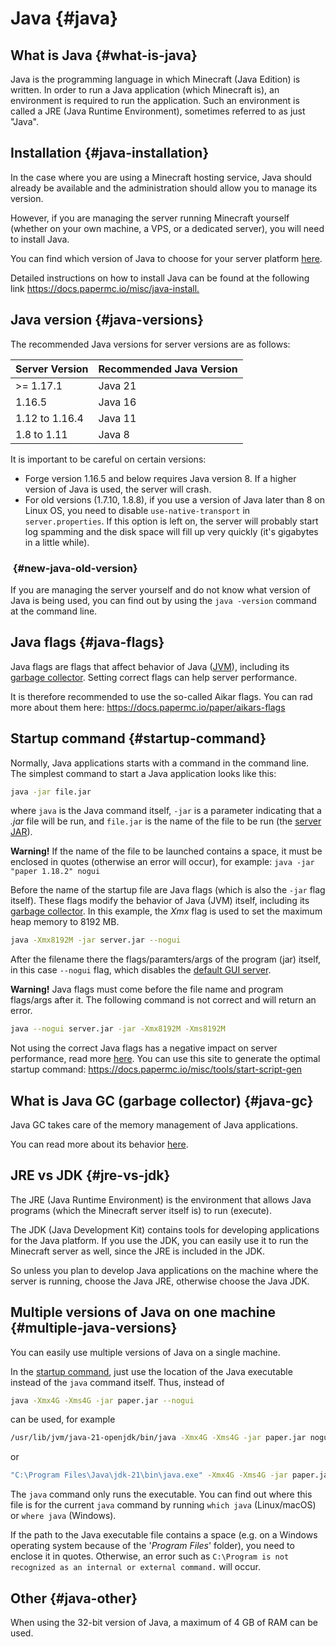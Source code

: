 # Java {#java}
## What is Java {#what-is-java}
Java is the programming language in which Minecraft (Java Edition) is written. In order to run a Java application (which Minecraft is), an environment is required to run the application. Such an environment is called a JRE (Java Runtime Environment), sometimes referred to as just "Java".

## Installation {#java-installation}
In the case where you are using a Minecraft hosting service, Java should already be available and the administration should allow you to manage its version.

However, if you are managing the server running Minecraft yourself (whether on your own machine, a VPS, or a dedicated server), you will need to install Java.

You can find which version of Java to choose for your server platform [here](#java-versions).

Detailed instructions on how to install Java can be found at the following link <https://docs.papermc.io/misc/java-install.>

## Java version {#java-versions}
The recommended Java versions for server versions are as follows:

| Server Version | Recommended Java Version |
|----------------|--------------------------|
| >= 1.17.1      | Java 21                  |
| 1.16.5         | Java 16                  |
| 1.12 to 1.16.4 | Java 11                  |
| 1.8 to 1.11    | Java 8                   |

It is important to be careful on certain versions:
- Forge version 1.16.5 and below requires Java version 8. If a higher version of Java is used, the server will crash.
- For old versions (1.7.10, 1.8.8), if you use a version of Java later than 8 on Linux OS, you need to disable `use-native-transport` in `server.properties`. If this option is left on, the server will probably start log spamming and the disk space will fill up very quickly (it's gigabytes in a little while).
###  ︌ {#new-java-old-version}

If you are managing the server yourself and do not know what version of Java is being used, you can find out by using the `java -version` command at the command line.

## Java flags {#java-flags}
Java flags are flags that affect behavior of Java ([JVM](https://en.wikipedia.org/wiki/Java_Virtual_Machine)), including its [garbage collector](#java-gc). Setting correct flags can help server performance.

It is therefore recommended to use the so-called Aikar flags. You can rad more about them here: <https://docs.papermc.io/paper/aikars-flags>

## Startup command {#startup-command}
Normally, Java applications starts with a command in the command line.
The simplest command to start a Java application looks like this:

```sh
java -jar file.jar
```

where `java` is the Java command itself, `-jar` is a parameter indicating that a *.jar* file will be run, and `file.jar` is the name of the file to be run (the [server JAR](../general/server-jar.md)).

**Warning!** If the name of the file to be launched contains a space, it must be enclosed in quotes (otherwise an error will occur), for example: `java -jar "paper 1.18.2" nogui`

Before the name of the startup file are Java flags (which is also the `-jar` flag itself). These flags modify the behavior of Java (JVM) itself, including its [garbage collector](#java-gc). In this example, the *Xmx* flag is used to set the maximum heap memory to 8192 MB.

```sh
java -Xmx8192M -jar server.jar --nogui
```

After the filename there the flags/paramters/args of the program (jar) itself, in this case `--nogui` flag, which disables the [default GUI server](https://preview.redd.it/5wqe0atb5qj61.png?auto=webp&s=03aa31ebb5ee6c876b8007b0b8a4a5ab3e801ae5).

**Warning!** Java flags must come before the file name and program flags/args after it. The following command is not correct and will return an error.

```sh
java --nogui server.jar -jar -Xmx8192M -Xms8192M
```

Not using the correct Java flags has a negative impact on server performance, read more [here](#java-flags). You can use this site to generate the optimal startup command: <https://docs.papermc.io/misc/tools/start-script-gen>

## What is Java GC (garbage collector) {#java-gc}
Java GC takes care of the memory management of Java applications.

You can read more about its behavior [here](server-resources.md#memory-behavior).

## JRE vs JDK {#jre-vs-jdk}
The JRE (Java Runtime Environment) is the environment that allows Java programs (which the Minecraft server itself is) to run (execute).

The JDK (Java Development Kit) contains tools for developing applications for the Java platform. If you use the JDK, you can easily use it to run the Minecraft server as well, since the JRE is included in the JDK.

So unless you plan to develop Java applications on the machine where the server is running, choose the Java JRE, otherwise choose the Java JDK.

## Multiple versions of Java on one machine {#multiple-java-versions}
You can easily use multiple versions of Java on a single machine.

In the [startup command](#startup-command), just use the location of the Java executable instead of the `java` command itself. Thus, instead of

```sh
java -Xmx4G -Xms4G -jar paper.jar --nogui
```

can be used, for example

```sh
/usr/lib/jvm/java-21-openjdk/bin/java -Xmx4G -Xms4G -jar paper.jar nogui
```

or

```sh
"C:\Program Files\Java\jdk-21\bin\java.exe" -Xmx4G -Xms4G -jar paper.jar nogui
```

The `java` command only runs the executable. You can find out where this file is for the current `java` command by running `which java` (Linux/macOS) or `where java` (Windows).

If the path to the Java executable file contains a space (e.g. on a Windows operating system because of the '_Program Files_' folder), you need to enclose it in quotes. Otherwise, an error such as `C:\Program is not recognized as an internal or external command.` will occur.

## Other {#java-other}
When using the 32-bit version of Java, a maximum of 4 GB of RAM can be used.